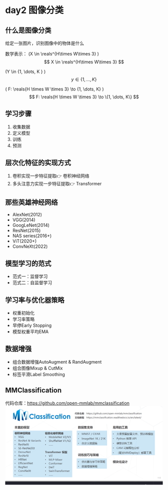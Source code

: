 # day2 图像分类

## 什么是图像分类
给定一张图片，识别图像中的物体是什么

数学表示：
\(X \in \reals^{H\times W\times 3} \)
$$ X \in \reals^{H\times W\times 3} $$

\(Y \in \{1, \dots, K \} \)
$$ y \in \{1, \dots, K \} $$

\( F: \reals{H \times W \times 3} \to \{1, \dots, K\} \)
$$ F: \reals{H \times W \times 3} \to \{1, \dots, K\} $$

## 学习步骤
1. 收集数据
2. 定义模型
3. 训练
4. 预测

## 层次化特征的实现方式
1. 卷积实现一步特征提取👉 卷积神经网络
2. 多头注意力实现一步特征提取👉 Transformer

## 那些英雄神经网络
- AlexNet(2012)
- VGG(2014)
- GoogLeNet(2014)
- ResNet(2015)
- NAS series(2016+)
- ViT(2020+)
- ConvNeXt(2022)

## 模型学习的范式
- 范式一：监督学习
- 范式二：自监督学习
## 学习率与优化器策略
- 权重初始化
- 学习率策略
- 早停Early Stopping
- 模型权重平均EMA
## 数据增强
- 组合数据增强AutoAugment & RandAugment
- 组合图像Mixup & CutMix
- 标签平滑Label Smoothing
## MMClassification
代码仓库：https://github.com/open-mmlab/mmclassification
![MMClassification](img/mmclassification.png)
